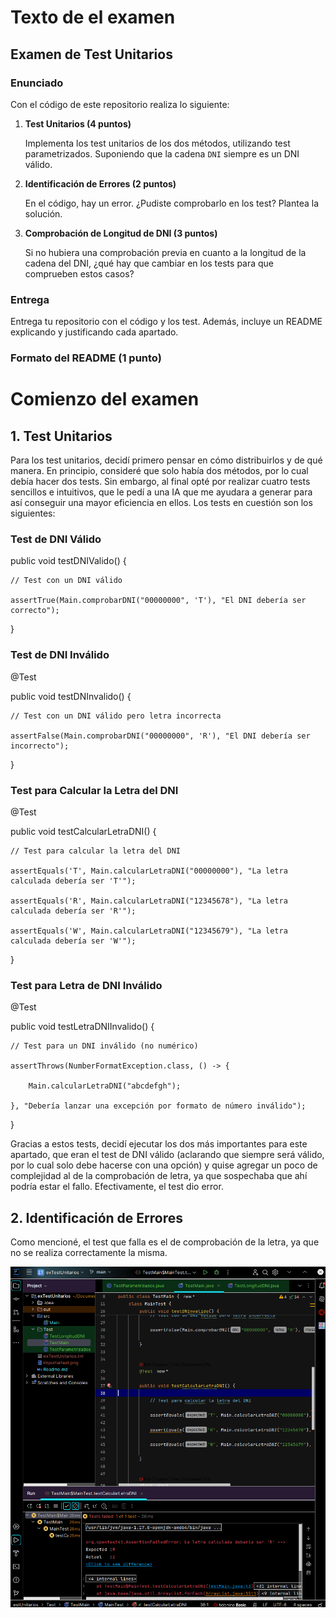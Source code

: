 # Texto de el examen

## Examen de Test Unitarios

### Enunciado


Con el código de este repositorio realiza lo siguiente:


1. **Test Unitarios (4 puntos)**

   Implementa los test unitarios de los dos métodos, utilizando test parametrizados. Suponiendo que la cadena `DNI` siempre es un DNI válido.


2. **Identificación de Errores (2 puntos)**

   En el código, hay un error. ¿Pudiste comprobarlo en los test? Plantea la solución.


3. **Comprobación de Longitud de DNI (3 puntos)**

   Si no hubiera una comprobación previa en cuanto a la longitud de la cadena del DNI, ¿qué hay que cambiar en los tests para que comprueben estos casos?


### Entrega


Entrega tu repositorio con el código y los test. Además, incluye un README explicando y justificando cada apartado.


### Formato del README (1 punto)

# Comienzo del examen

## 1. Test Unitarios


Para los test unitarios, decidí primero pensar en cómo distribuirlos y de qué manera. En principio, consideré que solo había dos métodos, por lo cual debía hacer dos tests. Sin embargo, al final opté por realizar cuatro tests sencillos e intuitivos, que le pedí a una IA que me ayudara a generar para así conseguir una mayor eficiencia en ellos. Los tests en cuestión son los siguientes:


### Test de DNI Válido


public void testDNIValido() {

    // Test con un DNI válido

    assertTrue(Main.comprobarDNI("00000000", 'T'), "El DNI debería ser correcto");

}


### Test de DNI Inválido


@Test

public void testDNInvalido() {

    // Test con un DNI válido pero letra incorrecta

    assertFalse(Main.comprobarDNI("00000000", 'R'), "El DNI debería ser incorrecto");

}


### Test para Calcular la Letra del DNI


@Test

public void testCalcularLetraDNI() {

    // Test para calcular la letra del DNI

    assertEquals('T', Main.calcularLetraDNI("00000000"), "La letra calculada debería ser 'T'");

    assertEquals('R', Main.calcularLetraDNI("12345678"), "La letra calculada debería ser 'R'");

    assertEquals('W', Main.calcularLetraDNI("12345679"), "La letra calculada debería ser 'W'");

}


### Test para Letra de DNI Inválido


@Test

public void testLetraDNIInvalido() {

    // Test para un DNI inválido (no numérico)

    assertThrows(NumberFormatException.class, () -> {

        Main.calcularLetraDNI("abcdefgh");

    }, "Debería lanzar una excepción por formato de número inválido");

}


Gracias a estos tests, decidí ejecutar los dos más importantes para este apartado, que eran el test de DNI válido (aclarando que siempre será válido, por lo cual solo debe hacerse con una opción) y quise agregar un poco de complejidad al de la comprobación de letra, ya que sospechaba que ahí podría estar el fallo. Efectivamente, el test dio error.


## 2. Identificación de Errores


Como mencioné, el test que falla es el de comprobación de la letra, ya que no se realiza correctamente la misma.


![Detección de errores](testfallido.png)